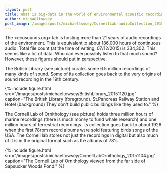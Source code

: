 ```yaml
---
layout: post
title: What is big-data in the world of environmental acoustic recordings?
author: michaeltowsey
post_image: /images/posts/michaeltowsey/CornellLab-audioCollection_20151106.jpg
---
```


The <ecosounds.org> lab is hosting more than 21 years of audio recordings of the environment. This is equivalent to about 186,000 hours of continuous audio. Total file count (at the time of writing, 07/12/2015) is 334,302. This seems like a lot of data. Who can ever possibly listen to that much sound? However, these figures should put in perspective.

The British Library (see picture) curates some 6.5 million recordings of many kinds of sound. Some of its collection goes back to the very origins of sound recording in the 19th century.

{% include figure.html src="/images/posts/michaeltowsey/BritishLibrary_20151120.jpg" caption="The British Library (foreground). St.Pancreas Railway Station and Hotel (background) They don't build public buildings like they used to." %}

The Cornell Lab of Ornithology (see picture) holds three million hours of marine recordings (there is much money to fund whale research) and one million hours of terrestrial recordings. Its collection goes back to about 1926 when the first 78rpm record albums were sold featuring birds songs of the USA. The Cornell lab stores not just the recordings in digital but also much of it is in the original format such as the albums of 78's. 

{% include figure.html src="/images/posts/michaeltowsey/CornellLabOrnithology_20151104.jpg" caption="The Cornell Lab of Ornithology viewed from the far side of Sapsucker Woods Pond." %}
